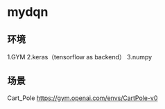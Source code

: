 # mydqn
## 环境
1.GYM
2.keras（tensorflow as backend）
3.numpy
## 场景
Cart_Pole https://gym.openai.com/envs/CartPole-v0
